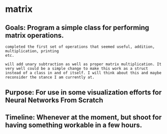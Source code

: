 # matrix

## Goals: Program a simple class for performing matrix operations. 
    completed the first set of operations that seemed useful, addition, multiplication, printing
    etc. 

    will add unary subtraction as well as proper matrix multiplication. It very well could be a simple change to make this work as a struct instead of a class in and of itself. I will think about this and maybe reconsider the stance I am currently at. 
## Purpose: For use in some visualization efforts for Neural Networks From Scratch 

## Timeline: Whenever at the moment, but shoot for having something workable in a few hours. 


